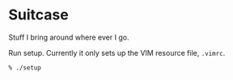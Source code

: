 # Suitcase
Stuff I bring around where ever I go.

Run setup.  Currently it only sets up the VIM resource file, `.vimrc`.

`% ./setup`
